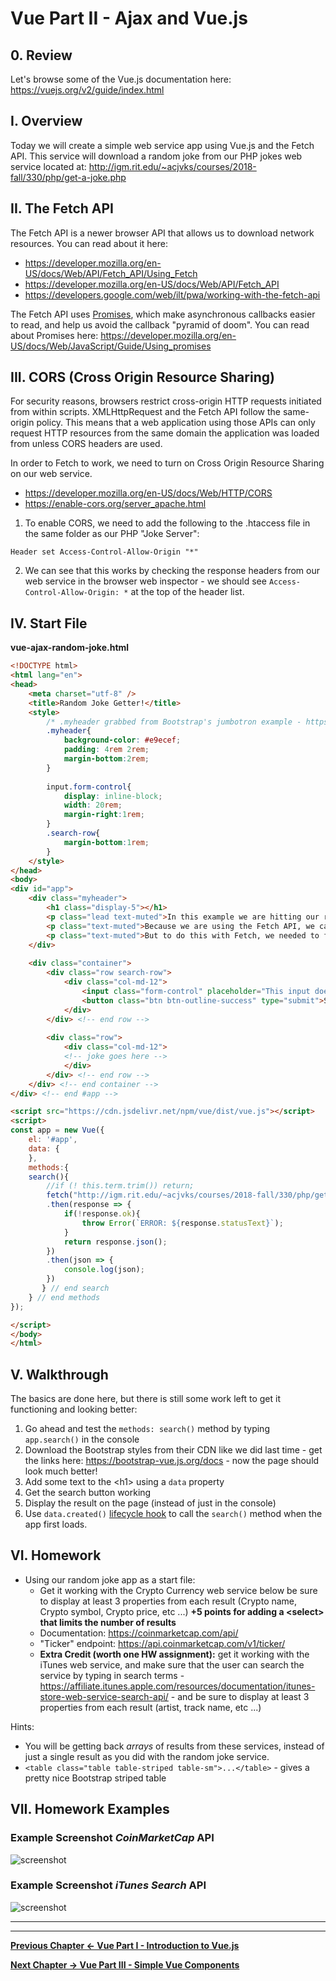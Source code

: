 # Vue Part II - Ajax and Vue.js

## 0. Review
Let's browse some of the Vue.js documentation here: https://vuejs.org/v2/guide/index.html

## I. Overview
Today we will create a simple web service app using Vue.js and the Fetch API. This service will download a random joke from our PHP jokes web service located at: http://igm.rit.edu/~acjvks/courses/2018-fall/330/php/get-a-joke.php

## II. The Fetch API
The Fetch API is a newer browser API that allows us to download network resources. You can read about it here:

- https://developer.mozilla.org/en-US/docs/Web/API/Fetch_API/Using_Fetch
- https://developer.mozilla.org/en-US/docs/Web/API/Fetch_API
- https://developers.google.com/web/ilt/pwa/working-with-the-fetch-api

The Fetch API uses [Promises](https://developer.mozilla.org/en-US/docs/Web/JavaScript/Reference/Global_Objects/Promise), which make asynchronous callbacks easier to read, and help us avoid the callback "pyramid of doom". You can read about Promises here: https://developer.mozilla.org/en-US/docs/Web/JavaScript/Guide/Using_promises


## III. CORS (Cross Origin Resource Sharing)
For security reasons, browsers restrict cross-origin HTTP requests initiated from within scripts. XMLHttpRequest and the Fetch API follow the same-origin policy. This means that a web application using those APIs can only request HTTP resources from the same domain the application was loaded from unless CORS headers are used.

In order to Fetch to work, we need to turn on Cross Origin Resource Sharing on our web service. 

- https://developer.mozilla.org/en-US/docs/Web/HTTP/CORS
- https://enable-cors.org/server_apache.html

1. To enable CORS, we need to add the following to the .htaccess file in the same folder as our PHP "Joke Server":

`Header set Access-Control-Allow-Origin "*"`

2. We can see that this works by checking the response headers from our web service in the browser web inspector - we should see `Access-Control-Allow-Origin: *` at the top of the header list.

## IV. Start File 

**vue-ajax-random-joke.html**
```html
<!DOCTYPE html>
<html lang="en">
<head>
	<meta charset="utf-8" />
	<title>Random Joke Getter!</title>
	<style>
		/* .myheader grabbed from Bootstrap's jumbotron example - https://getbootstrap.com/docs/4.0/examples/jumbotron/ */
		.myheader{
			background-color: #e9ecef;
			padding: 4rem 2rem;
			margin-bottom:2rem;
		}
		
		input.form-control{
			display: inline-block;
			width: 20rem;
			margin-right:1rem;
		}
		.search-row{
			margin-bottom:1rem;
		}
	</style>
</head>
<body>
<div id="app">
	<div class="myheader">
		<h1 class="display-5"></h1>
		<p class="lead text-muted">In this example we are hitting our random joke web service located at: https://people.rit.edu/~acjvks/330/spring-2018/php-web-services/get-a-joke.php.</p>
		<p class="text-muted">Because we are using the Fetch API, we can download ordinary JSON, rather than JSON-P.</p>
		<p class="text-muted">But to do this with Fetch, we needed to first handle the CORS issue by setting the <code>Access-Control-Allow-Origin</code> header on banjo.</p>
	</div>			
	
	<div class="container">
		<div class="row search-row">
			<div class="col-md-12">
				<input class="form-control" placeholder="This input does nothing for now">
				<button class="btn btn-outline-success" type="submit">Search</button>
			</div>
		</div> <!-- end row -->
		
		<div class="row">
			<div class="col-md-12">
			<!-- joke goes here -->
			</div>
		</div> <!-- end row -->
	</div> <!-- end container -->	
</div> <!-- end #app -->

<script src="https://cdn.jsdelivr.net/npm/vue/dist/vue.js"></script>
<script>
const app = new Vue({
	el: '#app',
	data: {
	},
	methods:{
	search(){
		//if (! this.term.trim()) return;
		fetch("http://igm.rit.edu/~acjvks/courses/2018-fall/330/php/get-a-joke.php")
		.then(response => {
			if(!response.ok){
				throw Error(`ERROR: ${response.statusText}`);
			}
			return response.json();
		})
		.then(json => {	
			console.log(json);
		})
	   } // end search
	} // end methods
});

</script>
</body>
</html>
```

## V. Walkthrough

The basics are done here, but there is still some work left to get it functioning and looking better:

1. Go ahead and test the `methods: search()` method by typing `app.search()` in the console
1. Download the Bootstrap styles from their CDN like we did last time - get the links here: https://bootstrap-vue.js.org/docs - now the page should look much better!
1. Add some text to the &lt;h1> using a `data` property
1. Get the search button working
1. Display the result on the page (instead of just in the console)
1. Use `data.created()` [lifecycle hook](https://vuejs.org/v2/api/#Options-Lifecycle-Hooks) to call the `search()` method when the app first loads.

<a id="homework"></a>

## VI. Homework
- Using our random joke app as a start file:
    - Get it working with the Crypto Currency web service below be sure to display at least 3 properties from each result (Crypto name, Crypto symbol, Crypto price, etc ...) **+5 points for adding a &lt;select> that limits the number of results**
    - Documentation: https://coinmarketcap.com/api/
    - "Ticker" endpoint: https://api.coinmarketcap.com/v1/ticker/
    - **Extra Credit (worth one HW assignment):** get it working with the iTunes web service, and make sure that the user can search the service by typing in search terms - https://affiliate.itunes.apple.com/resources/documentation/itunes-store-web-service-search-api/ - and be sure to display at least 3 properties from each result (artist, track name, etc ...)

Hints:
- You will be getting back *arrays* of results from these services, instead of just a single result as you did with the random joke service.
- `<table class="table table-striped table-sm">...</table>` - gives a pretty nice Bootstrap striped table

## VII. Homework Examples

### Example Screenshot *CoinMarketCap* API

![screenshot](./_images/vue-ajax-1.jpg)

### Example Screenshot *iTunes Search* API

![screenshot](./_images/vue-ajax-2.jpg)

<hr><hr>

**[Previous Chapter <- Vue Part I - Introduction to Vue.js](vue-1.md)**

**[Next Chapter -> Vue Part III - Simple Vue Components](vue-3.md)**
